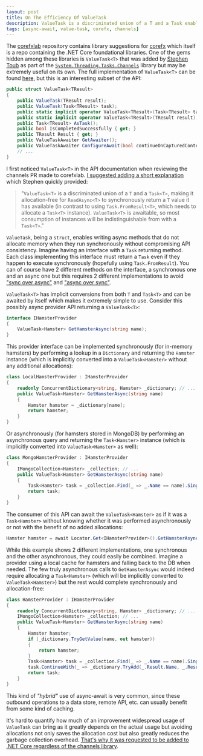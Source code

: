 ```yaml
---
layout: post
title: On The Efficiency Of ValueTask
description: ValueTask is a discriminated union of a T and a Task enabling allocation-free synchronous implementations of asynchronous operations.
tags: [async-await, value-task, corefx, channels]
---
```


The [corefxlab](https://github.com/dotnet/corefxlab ".NET Core Lab") repository contains library suggestions for [corefx](https://github.com/dotnet/corefx ".NET Core Libraries") which itself is a repo containing the .NET Core foundational libraries.  One of the gems hidden among these libraries is `ValueTask<T>` that was added by [Stephen Toub](https://github.com/stephentoub "stephentoub") as part of the [`System.Threading.Tasks.Channels`](https://github.com/dotnet/corefxlab/blob/master/src/System.Threading.Tasks.Channels/README.md) library but may be extremely useful on its own. The full implementation of `ValueTask<T>` can be found [here](//github.com/dotnet/corefx/blob/master/src/System.Threading.Tasks.Extensions/src/System/Threading/Tasks/ValueTask.cs), but this is an interesting subset of the API:

```csharp
public struct ValueTask<TResult>
{
    public ValueTask(TResult result);
    public ValueTask(Task<TResult> task);
    public static implicit operator ValueTask<TResult>(Task<TResult> task);
    public static implicit operator ValueTask<TResult>(TResult result);
    public Task<TResult> AsTask();
    public bool IsCompletedSuccessfully { get; }
    public TResult Result { get; }
    public ValueTaskAwaiter GetAwaiter();
    public ValueTaskAwaiter ConfigureAwait(bool continueOnCapturedContext);
    // ...
}
```
<!--more-->
I first noticed `ValueTask<T>` in the API documentation when reviewing the channels PR made to corefxlab. [I suggested adding a short explanation](https://github.com/dotnet/corefxlab/pull/335#issuecomment-149829696) which Stephen quickly provided:

> "`ValueTask<T>` is a discriminated union of a `T` and a `Task<T>`, making it allocation-free for `ReadAsync<T>` to synchronously return a `T` value it has available (in contrast to using `Task.FromResult<T>`, which needs to allocate a `Task<T>` instance). `ValueTask<T>` is awaitable, so most consumption of instances will be indistinguishable from with a `Task<T>`."

`ValueTask`, being a `struct`, enables writing async methods that do not allocate memory when they run synchronously without compromising API consistency. Imagine having an interface with a `Task` returning method. Each class implementing this interface must return a `Task` even if they happen to execute synchronously (hopefully using `Task.FromResult`). You can of course have 2 different methods on the interface, a synchronous one and an async one but this requires 2 different implementations to avoid ["sync over async"](http://blogs.msdn.com/b/pfxteam/archive/2012/04/13/10293638.aspx) and ["async over sync"](http://blogs.msdn.com/b/pfxteam/archive/2012/03/24/10287244.aspx).

`ValueTask<T>` has implicit conversions from both `T` and `Task<T>` and can be awaited by itself which makes it extremely simple to use. Consider this possibly async provider API returning a `ValueTask<T>`:

```csharp
interface IHamsterProvider
{
    ValueTask<Hamster> GetHamsterAsync(string name);
}
```

This provider interface can be implemented synchronously (for in-memory hamsters) by performing a lookup in a `Dictionary` and returning the `Hamster` instance (which is implicitly converted into a `ValueTask<Hamster>` without any additional allocations):

```csharp
class LocalHamsterProvider : IHamsterProvider
{
    readonly ConcurrentDictionary<string, Hamster> _dictionary; // ...
    public ValueTask<Hamster> GetHamsterAsync(string name)
    {
        Hamster hamster = _dictionary[name];
        return hamster;
    }
}
```

Or asynchronously (for hamsters stored in MongoDB) by performing an asynchronous query and returning the `Task<Hamster>` instance (which is implicitly converted into `ValueTask<Hamster>` as well):

```csharp
class MongoHamsterProvider : IHamsterProvider
{
    IMongoCollection<Hamster> _collection; // ...
    public ValueTask<Hamster> GetHamsterAsync(string name)
    {
        Task<Hamster> task = _collection.Find(_ => _.Name == name).SingleAsync();
        return task;
    }
}
```

The consumer of this API can await the `ValueTask<Hamster>` as if it was a `Task<Hamster>` without knowing whether it was performed asynchronously or not with the benefit of no added allocations: 

```csharp
Hamster hamster = await Locator.Get<IHamsterProvider>().GetHamsterAsync("bar");
```

While this example shows 2 different implementations, one synchronous and the other asynchronous, they could easily be combined. Imagine a provider using a local cache for hamsters and falling back to the DB when needed. 
The few truly asynchronous calls to `GetHamsterAsync` would indeed require allocating a `Task<Hamster>` (which will be implicitly converted to `ValueTask<Hamster>`) but the rest would complete synchronously and allocation-free:

```csharp
class HamsterProvider : IHamsterProvider
{
    readonly ConcurrentDictionary<string, Hamster> _dictionary; // ...
    IMongoCollection<Hamster> _collection; // ...
    public ValueTask<Hamster> GetHamsterAsync(string name)
    {
        Hamster hamster;
        if (_dictionary.TryGetValue(name, out hamster))
        {
            return hamster;
        }
        Task<Hamster> task = _collection.Find(_ => _.Name == name).SingleAsync();
        task.ContinueWith(_ => _dictionary.TryAdd(_.Result.Name, _.Result));
        return task;
    }
}
```

This kind of *"hybrid"* use of async-await is very common, since these outbound operations to a data store, remote API, etc. can usually benefit from some kind of caching. 

It's hard to quantify how much of an improvement widespread usage of `ValueTask` can bring as it greatly depends on the actual usage but avoiding allocations not only saves the allocation cost but also greatly reduces the garbage collection overhead. [That's why it was requested to be added to .NET Core regardless of the channels library](https://github.com/dotnet/corefx/issues/4708 "Add ValueTask to BCL").